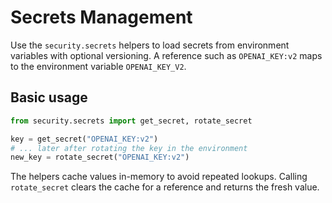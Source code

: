 # Secrets Management

Use the `security.secrets` helpers to load secrets from environment variables
with optional versioning. A reference such as `OPENAI_KEY:v2` maps to the
environment variable `OPENAI_KEY_V2`.

## Basic usage
```python
from security.secrets import get_secret, rotate_secret

key = get_secret("OPENAI_KEY:v2")
# ... later after rotating the key in the environment
new_key = rotate_secret("OPENAI_KEY:v2")
```

The helpers cache values in-memory to avoid repeated lookups. Calling
`rotate_secret` clears the cache for a reference and returns the fresh value.
